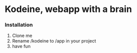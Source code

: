 # Kodeine, webapp with a brain

### Installation

1. Clone me 
2. Rename /kodeine to /app in your project
3. have fun
